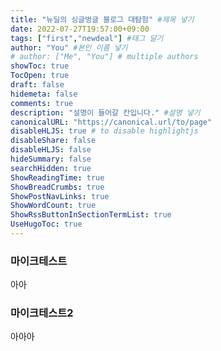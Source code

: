 ```yaml
---
title: "뉴딜의 싱글벙글 블로그 대탐험" #제목 넣기
date: 2022-07-27T19:57:00+09:00
tags: ["first","newdeal"] #태그 달기
author: "You" #본인 이름 넣기  
# author: ["Me", "You"] # multiple authors
showToc: true
TocOpen: true
draft: false
hidemeta: false
comments: true
description: "설명이 들어갈 칸입니다." #설명 넣기
canonicalURL: "https://canonical.url/to/page"
disableHLJS: true # to disable highlightjs
disableShare: false
disableHLJS: false  
hideSummary: false
searchHidden: true
ShowReadingTime: true
ShowBreadCrumbs: true
ShowPostNavLinks: true
ShowWordCount: true
ShowRssButtonInSectionTermList: true
UseHugoToc: true
---
```


### 마이크테스트   

아아

### 마이크테스트2

아아아